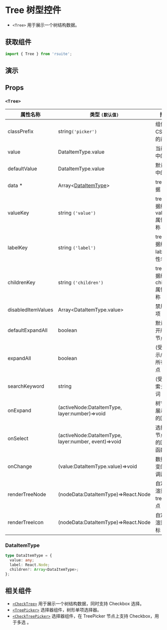 # Tree 树型控件

- `<Tree>` 用于展示一个树结构数据。

## 获取组件

```js
import { Tree } from 'rsuite';
```

## 演示

<!--{demo}-->

## Props

### `<Tree>`

| 属性名称           | 类型 `(默认值)`                                      | 描述                            |
| ------------------ | ---------------------------------------------------- | ------------------------------- |
| classPrefix        | string`('picker')`                                   | 组件 CSS 类的前缀               |
| value              | DataItemType.value                                   | 当前选中的值                    |
| defaultValue       | DataItemType.value                                   | 默认选中的值                    |
| data \*            | Array&lt;[DataItemType](#DataItemType)&gt;           | tree 数据                       |
| valueKey           | string `('value')`                                   | tree 数据结构 value 属性名称    |
| labelKey           | string `('label')`                                   | tree 数据结构 label 属性名称    |
| childrenKey        | string `('children')`                                | tree 数据结构 children 属性名称 |
| disabledItemValues | Array&lt;DataItemType.value&gt;                      | 禁用选项                        |
| defaultExpandAll   | boolean                                              | 默认展开所有节点                |
| expandAll          | boolean                                              | (受控)展示/收起所有节点         |
| searchKeyword      | string                                               | (受控)搜索关键词                |
| onExpand           | (activeNode:DataItemType, layer:number)=>void        | 树节点展示时的回调              |
| onSelect           | (activeNode:DataItemType, layer:number, event)=>void | 选择树节点后的回调函数          |
| onChange           | (value:DataItemType.value)=>void                     | 数据改变的回调函数              |
| renderTreeNode     | (nodeData:DataItemType)=>React.Node                  | 自定义渲染 tree 节点            |
| renderTreeIcon     | (nodeData:DataItemType)=>React.Node                  | 自定义渲染 图标                 |

### DataItemType

```ts
type DataItemType = {
  value: any;
  label: React.Node;
  children?: Array<DataItemType>;
};
```

## 相关组件

- [`<CheckTree>`](./check-tree) 用于展示一个树结构数据，同时支持 Checkbox 选择。
- [`<TreePicker>`](./tree-picker) 选择器组件，树形单项选择器。
- [`<CheckTreePicker>`](./check-tree-picker) 选择器组件，在 TreePicker 节点上支持 Checkbox，用于多选 。
